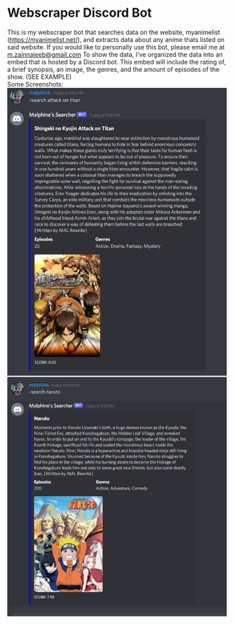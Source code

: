 # Webscraper Discord Bot

 This is my webscraper bot that searches data on the website, myanimelist (https://myanimelist.net/), and extracts data about any anime thats listed on said website. If you would like to personally use this bot, please email me at m.zainnajeeb@gmail.com To show the data, I've organized the data into an embed that is hosted by a Discord bot.   This embed will include the  rating of, a brief synopsis, an image, the genres, and the amount of episodes of the show. (SEE EXAMPLE)  
Some Screenshots:  
 ![](images/Attack_on_titan.JPG)  
 ![](images/Naruto.JPG) 

